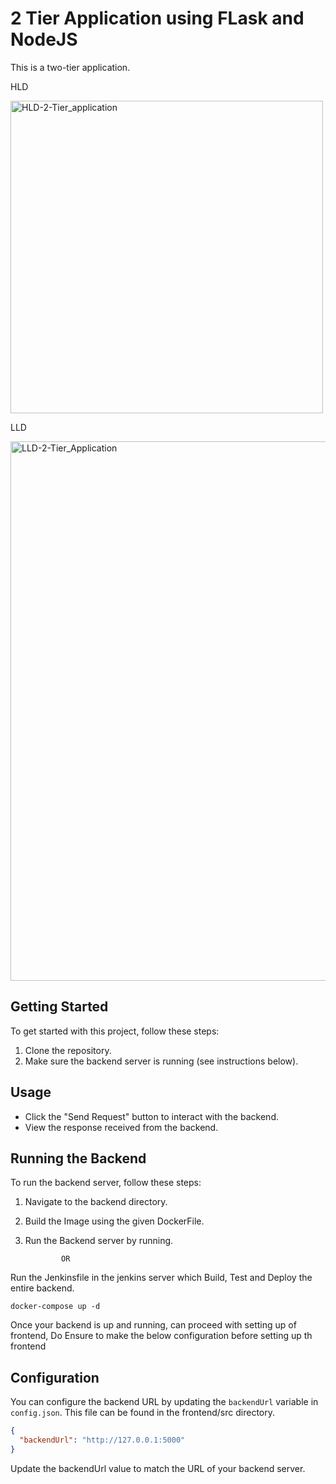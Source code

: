 #  2 Tier Application  using FLask and NodeJS

This is a two-tier application.

HLD 

<img width="500" alt="HLD-2-Tier_application" src="https://github.com/mananshah14/jenkins-cicd-setup/assets/45019538/0a3b6c10-556b-472e-8590-a6194e22608e">

LLD

<img width="863" alt="LLD-2-Tier_Application" src="https://github.com/mananshah14/jenkins-cicd-setup/assets/45019538/fbee3a3a-a77c-4703-89bc-8c22af3360fc">



## Getting Started

To get started with this project, follow these steps:


1. Clone the repository.
2. Make sure the backend server is running (see instructions below).

## Usage

- Click the "Send Request" button to interact with the backend.
- View the response received from the backend.


## Running the Backend
To run the backend server, follow these steps:

1. Navigate to the backend directory.
2. Build the Image using the given DockerFile.
3. Run the Backend server by running.

               OR
Run the Jenkinsfile in the jenkins server which Build, Test and Deploy the entire backend. 
   
```
docker-compose up -d
```

Once your backend is up and running, can proceed with setting up of frontend, Do Ensure to make the below configuration  before setting up th frontend

## Configuration

You can configure the backend URL by updating the `backendUrl` variable in `config.json`. This file can be found in the frontend/src directory.

```json
{
  "backendUrl": "http://127.0.0.1:5000"
}
```

Update the backendUrl value to match the URL of your backend server.
